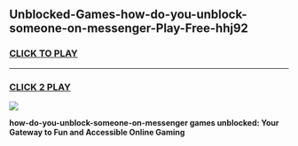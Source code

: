 
## Unblocked-Games-how-do-you-unblock-someone-on-messenger-Play-Free-hhj92
<h3>
<a href="https://premium76.site?title=how-do-you-unblock-someone-on-messenger&ref=18A1">CLICK TO PLAY</a></h3>
<hr>

<h3>
<a href="https://premium76.site?title=how-do-you-unblock-someone-on-messenger&ref=18A1">CLICK 2 PLAY</a>
  
</h3>

<a href="https://premium76.site?title=how-do-you-unblock-someone-on-messenger&ref=18A1"><img src="https://clearcache.store/games.png"></a>


**how-do-you-unblock-someone-on-messenger games unblocked: Your Gateway to Fun and Accessible Online Gaming**

